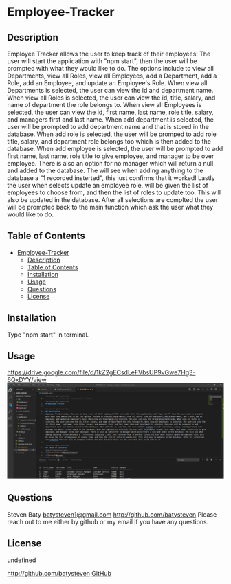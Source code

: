 
# Employee-Tracker

## Description
Employee Tracker allows the user to keep track of their employees! The user will start the application with "npm start", then the user will be prompted with what they would like to do. The options include to view all Departments, view all Roles, view all Employees, add a Department, add a Role, add an Employee, and update an Employee's Role. When view all Departments is selected, the user can view the id and department name. When view all Roles is selected, the user can view the id, title, salary, and name of department the role belongs to. When view all Employees is selected, the user can view the id, first name, last name, role title, salary, and managers first and last name. When add department is selected, the user will be prompted to add department name and that is stored in the database. When add role is selected, the user will be promped to add role title, salary, and department role belongs too which is then added to the database. When add employee is selected, the user will be prompted to add first name, last name, role title to give employee, and manager to be over employee. There is also an option for no manager which will return a null and added to the database. The will see when adding anything to the database a  "1 recorded insterted", this just confirms that it worked! Lastly the user when selects update an employee role, will be given the list of employees to choose from, and then the list of roles to update too. This will also be updated in the database. After all selections are complted the user will be prompted back to the main function which ask the user what they would like to do. 

## Table of Contents
- [Employee-Tracker](#employee-tracker)
  - [Description](#description)
  - [Table of Contents](#table-of-contents)
  - [Installation](#installation)
  - [Usage](#usage)
  - [Questions](#questions)
  - [License](#license)

## Installation
Type "npm start" in terminal.

## Usage
https://drive.google.com/file/d/1kZ2gECsdLeFVbsUP9vGwe7Hg3-6QxDYY/view
![screenshot for employee-tracker](employee-tracker-screenshot.png)



## Questions
Steven Baty
batysteven1@gmail.com
http://github.com/batysteven
Please reach out to me either by github or my email if you have any questions.

## License
undefined

http://github.com/batysteven
[GitHub](http://github.com/batysteven)
